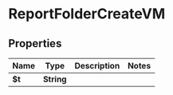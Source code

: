 

# ReportFolderCreateVM


## Properties

| Name | Type | Description | Notes |
|------------ | ------------- | ------------- | -------------|
|**$t** | **String** |  |  |



